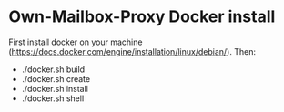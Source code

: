 Own-Mailbox-Proxy Docker install
=========

First install docker on your machine (https://docs.docker.com/engine/installation/linux/debian/).
Then:

+ ./docker.sh build
+ ./docker.sh create
+ ./docker.sh install
+ ./docker.sh shell

